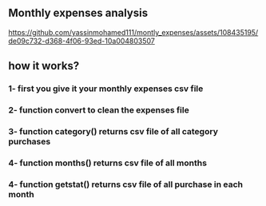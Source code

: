 <h2>Monthly expenses analysis </h2>


https://github.com/yassinmohamed111/montly_expenses/assets/108435195/de09c732-d368-4f06-93ed-10a004803507

<h2>how it works?</h2>
<h3>1- first you give it your monthly expenses csv file</h3>
<h3>2-  function convert to clean the expenses file</h3>
<h3>3- function category() returns csv file of all category purchases</h3>
<h3>4- function months() returns csv file of all months
<h3>4- function getstat() returns csv file of all purchase in each month</h3>

